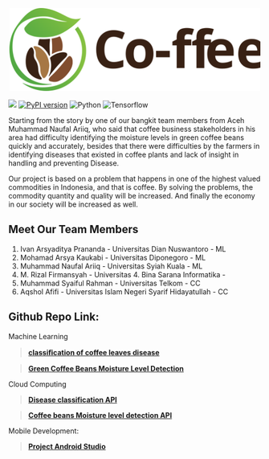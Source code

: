 <p align="center">
  <img width="500" alt="logo" src="Images\logo2.svg"/>
</p>

[![](https://img.shields.io/badge/ID%20Team-C22_PC377-blue)](https://github.com/xrizer/Co-ffee)
[![PyPI version](https://badge.fury.io/py/autokeras.svg)](https://badge.fury.io/py/autokeras)
![Python](https://img.shields.io/badge/python-v3.9.0+-success.svg)
![Tensorflow](https://img.shields.io/badge/tensorflow-v2.8.0+-success.svg)


Starting from the story by one of our bangkit team members from Aceh Muhammad Naufal Ariiq, who said that coffee business stakeholders in his area had difficulty identifying the moisture levels in green coffee beans quickly and accurately, besides that there were difficulties by the farmers in identifying diseases that existed in coffee plants and lack of insight in handling and preventing Disease. 

Our project is based on a problem that happens in one of the highest valued commodities in Indonesia, and that is coffee. By solving the problems, the commodity quantity and quality will be increased. And finally the economy in our society will be increased as well.

## Meet Our Team Members ## 
1. Ivan Arsyaditya Prananda - Universitas Dian Nuswantoro - ML
2. Mohamad Arsya Kaukabi - Universitas Diponegoro - ML
3. Muhammad Naufal Ariiq - Universitas Syiah Kuala - ML
4. M. Rizal Firmansyah - Universitas 4. Bina Sarana Informatika - 
5. Muhammad Syaiful Rahman - Universitas Telkom - CC
6. Aqshol Afifi - Universitas Islam Negeri Syarif Hidayatullah - CC


## Github Repo Link: ##

Machine Learning

>**[classiﬁcation of coffee leaves disease](https://github.com/arsyakaukabi/Co-ffee_A)**

>**[Green Coffee Beans Moisture Level Detection](https://github.com/ivandityap/Co-ffee_MoistureDetection)**

Cloud Computing

>**[Disease classification API](https://github.com/xrizer/Co-ffee-Desease-API)**

>**[Coffee beans Moisture level detection API](https://github.com/xrizer/Co-ffee-Desease-API
)**

Mobile Development:

>**[Project Android Studio](https://github.com/Rizalfirman165/co-ffee)**







